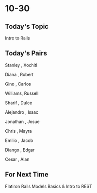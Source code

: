 # 10-30

## Today's Topic

Intro to Rails

## Today's Pairs

Stanley , Xochitl 

Diana , Robert 

Gino , Carlos 

Williams, Russell 

Sharif , Dulce 

Alejandro , Isaac 

Jonathan , Josue 

Chris , Mayra 

Emilio , Jacob 

Diango , Edgar 

Cesar , Alan 



## For Next Time
Flatiron Rails Models Basics & Intro to REST
